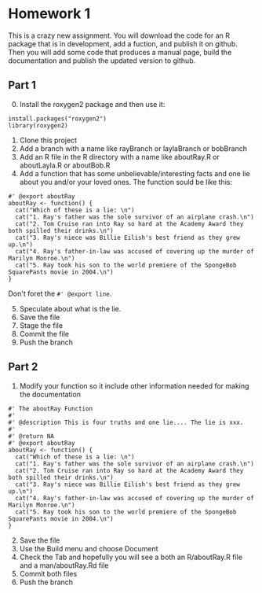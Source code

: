 # Homework 1
This is a crazy new assignment.  You will download the code for an R package that is in development, add a fuction, and publish it on github.  Then you will add some code that produces a manual page, build the documentation and publish the updated version to github.

## Part 1
0. Install the roxygen2 package and then use it:

```
install.packages("roxygen2")
library(roxygen2)
```

1. Clone this project
2. Add a branch with a name like rayBranch or laylaBranch or bobBranch
3. Add an R file in the R directory with a name like aboutRay.R or aboutLayla.R or aboutBob.R
4. Add a function that has some unbelievable/interesting facts and one lie about you and/or your loved ones. The function sould be like this:

```
#' @export aboutRay
aboutRay <- function() {
  cat("Which of these is a lie: \n")
  cat("1. Ray's father was the sole survivor of an airplane crash.\n")
  cat("2. Tom Cruise ran into Ray so hard at the Academy Award they both spilled their drinks.\n")
  cat("3. Ray's niece was Billie Eilish's best friend as they grew up.\n")
  cat("4. Ray's father-in-law was accused of covering up the murder of Marilyn Monroe.\n")
  cat("5. Ray took his son to the world premiere of the SpongeBob SquarePants movie in 2004.\n")
}
```
Don't foret the `#' @export line`.

5. Speculate about what is the lie.
6. Save the file
7. Stage the file
8. Commit the file
9. Push the branch

## Part 2
1. Modify your function so it include other information needed for making the documentation

```
#' The aboutRay Function
#'
#' @description This is four truths and one lie.... The lie is xxx.
#'
#' @return NA
#' @export aboutRay
aboutRay <- function() {
  cat("Which of these is a lie: \n")
  cat("1. Ray's father was the sole survivor of an airplane crash.\n")
  cat("2. Tom Cruise ran into Ray so hard at the Academy Award they both spilled their drinks.\n")
  cat("3. Ray's niece was Billie Eilish's best friend as they grew up.\n")
  cat("4. Ray's father-in-law was accused of covering up the murder of Marilyn Monroe.\n")
  cat("5. Ray took his son to the world premiere of the SpongeBob SquarePants movie in 2004.\n")
}
```

2. Save the file
3. Use the Build menu and choose Document 
4. Check the Tab and hopefully you will see a both an R/aboutRay.R file and a man/aboutRay.Rd file
5. Commit both files
6. Push the branch

